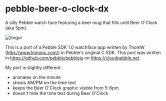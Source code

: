 pebble-beer-o-clock-dx
======================

A silly Pebble watch face featuring a beer mug that fills until Beer O'Clock (aka 5pm).

![Imgur](http://i.imgur.com/TAYQzkfl.jpg)

This is a port of a Pebble SDK 1.0 watchface app written by ThomW (http://www.lmnopc.com/) in Pebble's original C SDK.
This port was written in https://github.com/pebble/pebblejs on https://cloudpebble.net.

My port is slightly different:
- animates on the minute
- shows AM/PM on the time text
- keeps the Beer O'Clock graphic visible from 5-6pm
- doesn't hide the time text during Beer O'Clock
